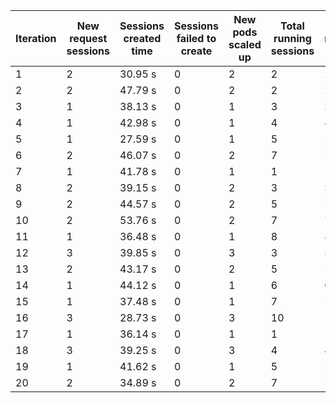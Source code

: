 | Iteration | New request sessions | Sessions created time | Sessions failed to create | New pods scaled up | Total running sessions | Total running pods | Max sessions per pod | Gaps | Sessions closed |
| --------- | -------------------- | --------------------- | ------------------------- | ------------------ | ---------------------- | ------------------ | -------------------- | ---- | --------------- |
| 1         | 2                    | 30.95 s               | 0                         | 2                  | 2                      | 2                  | 1                    | 0    | 2               |
| 2         | 2                    | 47.79 s               | 0                         | 2                  | 2                      | 2                  | 1                    | 0    | 0               |
| 3         | 1                    | 38.13 s               | 0                         | 1                  | 3                      | 3                  | 1                    | 0    | 0               |
| 4         | 1                    | 42.98 s               | 0                         | 1                  | 4                      | 4                  | 1                    | 0    | 0               |
| 5         | 1                    | 27.59 s               | 0                         | 1                  | 5                      | 5                  | 1                    | 0    | 0               |
| 6         | 2                    | 46.07 s               | 0                         | 2                  | 7                      | 7                  | 1                    | 0    | 7               |
| 7         | 1                    | 41.78 s               | 0                         | 1                  | 1                      | 1                  | 1                    | 0    | 0               |
| 8         | 2                    | 39.15 s               | 0                         | 2                  | 3                      | 3                  | 1                    | 0    | 0               |
| 9         | 2                    | 44.57 s               | 0                         | 2                  | 5                      | 5                  | 1                    | 0    | 0               |
| 10        | 2                    | 53.76 s               | 0                         | 2                  | 7                      | 7                  | 1                    | 0    | 0               |
| 11        | 1                    | 36.48 s               | 0                         | 1                  | 8                      | 8                  | 1                    | 0    | 8               |
| 12        | 3                    | 39.85 s               | 0                         | 3                  | 3                      | 3                  | 1                    | 0    | 0               |
| 13        | 2                    | 43.17 s               | 0                         | 2                  | 5                      | 5                  | 1                    | 0    | 0               |
| 14        | 1                    | 44.12 s               | 0                         | 1                  | 6                      | 6                  | 1                    | 0    | 0               |
| 15        | 1                    | 37.48 s               | 0                         | 1                  | 7                      | 7                  | 1                    | 0    | 0               |
| 16        | 3                    | 28.73 s               | 0                         | 3                  | 10                     | 10                 | 1                    | 0    | 10              |
| 17        | 1                    | 36.14 s               | 0                         | 1                  | 1                      | 1                  | 1                    | 0    | 0               |
| 18        | 3                    | 39.25 s               | 0                         | 3                  | 4                      | 4                  | 1                    | 0    | 0               |
| 19        | 1                    | 41.62 s               | 0                         | 1                  | 5                      | 5                  | 1                    | 0    | 0               |
| 20        | 2                    | 34.89 s               | 0                         | 2                  | 7                      | 7                  | 1                    | 0    | 0               |